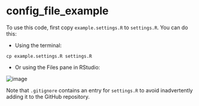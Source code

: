 # config_file_example

To use this code, first copy `example.settings.R` to `settings.R`.  You can do this:

- Using the terminal:

```
cp example.settings.R settings.R
```

- Or using the Files pane in RStudio:

![image](https://github.com/kerchner/config_file_example/assets/3451175/8aa8d710-8490-44ef-be75-ea0df5fe9ebe)

Note that `.gitignore` contains an entry for `settings.R` to avoid inadvertently adding it to the GitHub repository.
